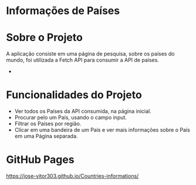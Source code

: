 # Informações de Países

# Sobre o Projeto 

A aplicação consiste em uma página de pesquisa, sobre os países do mundo, foi utilizada a Fetch API para consumir a API de países.

- 

# Funcionalidades do Projeto

- Ver todos os Países da API consumida, na página inicial.
- Procurar pelo um País, usando o campo input.
- Filtrar os Países por região.
- Clicar em uma bandeira de um País e ver mais informações sobre o País em uma Página separada.

# GitHub Pages

https://jose-vitor303.github.io/Countries-informations/








